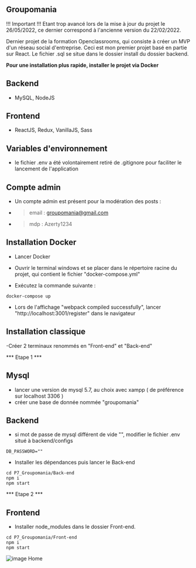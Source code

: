## Groupomania ##

!!! Important !!!
Etant trop avancé lors de la mise à jour du projet le 26/05/2022, ce dernier correspond à l'ancienne version du 22/02/2022. 

Dernier projet de la formation Openclassrooms, qui consiste à créer un MVP d'un réseau social d'entreprise. Ceci est mon premier projet basé en partie sur React. Le fichier .sql se situe dans le dossier install du dossier backend.

**Pour une installation plus rapide, installer le projet via Docker**

## __Backend__
- MySQL, NodeJS

## __Frontend__
- ReactJS, Redux, VanillaJS, Sass

## __Variables d'environnement__
- le fichier .env a été volontairement retiré de .gitignore pour faciliter le lancement de l'application

## __Compte admin__
- Un compte admin est présent pour la modération des posts :

- > email : groupomania@gmail.com
- > mdp : Azerty1234


## Installation Docker ##
- Lancer Docker

- Ouvrir le terminal windows et se placer dans le répertoire racine du projet, qui contient le fichier "docker-compose.yml"

- Exécutez la commande suivante :

```
docker-compose up
```

- Lors de l'affichage "webpack compiled successfully", lancer "http://localhost:3001/register" dans le navigateur


## Installation classique ##

-Créer 2 terminaux renommés en "Front-end" et "Back-end"

*** Etape 1 ***

## __Mysql__

- lancer une version de mysql 5.7, au choix avec xampp ( de préférence sur localhost 3306 )
- créer une base de donnée nommée "groupomania"

## __Backend__

- si mot de passe de mysql différent de vide "", modifier le fichier .env situé à backend/configs
```
DB_PASSWORD=""
```

- Installer les dépendances puis lancer le Back-end
```
cd P7_Groupomania/Back-end
npm i
npm start
```

*** Etape 2 ***

## __Frontend__

- Installer node_modules dans le dossier Front-end.
```
cd P7_Groupomania/Front-end
npm i
npm start
```

![image Home](https://user-images.githubusercontent.com/90619952/179761722-94145a88-d3b1-45e2-8031-e0a5eadca0ab.jpg)




